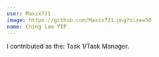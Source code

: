 ```yaml
---
user: Maxzx721
image: https://github.com/Maxzx721.png?size=50
name: Ching Lam YIP
---
```

I contributed as the: Task 1/Task Manager.
